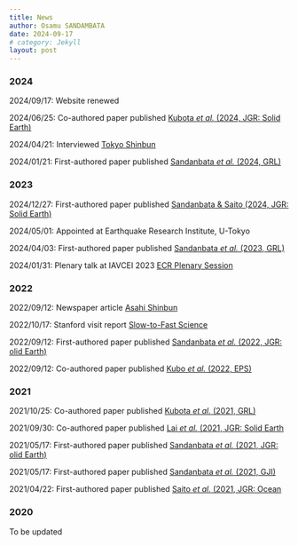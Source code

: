 ```yaml
---
title: News
author: Osamu SANDAMBATA
date: 2024-09-17
# category: Jekyll
layout: post
---
```


### 2024

2024/09/17: Website renewed

2024/06/25: Co-authored paper published [Kubota *et al.* (2024, JGR: Solid Earth)](https://doi.org/10.1029/2024GL108415)

2024/04/21: Interviewed [Tokyo Shinbun](https://www.tokyo-np.co.jp/article/322603)

2024/01/21: First-authored paper published [Sandanbata *et al.* (2024, GRL)](https://doi.org/10.1029/2023GL106949)

### 2023
2024/12/27: First-authored paper published [Sandanbata & Saito (2024, JGR: Solid Earth)](https://doi.org/10.1029/2023JB027917)

2024/05/01: Appointed at Earthquake Research Institute, U-Tokyo

2024/04/03: First-authored paper published [Sandanbata *et al.* (2023, GRL)](https://doi.org/10.1029/2022GL101086)

2024/01/31: Plenary talk at IAVCEI 2023 [ECR Plenary Session](https://confer.eventsair.com/iavcei2023/plenary-speakers)

### 2022

2022/09/12: Newspaper article [Asahi Shinbun](https://digital.asahi.com/articles/ASQC951V7QC9PLBJ003.html?ref=tw_asahi)

2022/10/17: Stanford visit report [Slow-to-Fast Science](https://slow-to-fast-eq.org/events/news/overseas_2022)

2022/09/12: First-authored paper published [Sandanbata *et al.* (2022, JGR: olid Earth)](https://doi.org/10.1029/2022JB024213)

2022/09/12: Co-authored paper published [Kubo *et al.* (2022, EPS)](https://doi.org/10.1186/s40623-022-01663-w)

### 2021
2021/10/25: Co-authored paper published [Kubota *et al.* (2021, GRL)](https://doi.org/10.1029/2021GL094255)

2021/09/30: Co-authored paper published [Lai *et al.* (2021, JGR: Solid Earth](https://doi.org/10.1029/2021JB022139)

2021/05/17: First-authored paper published [Sandanbata *et al.* (2021, JGR: olid Earth)](https://doi.org/10.1029/2021JB021693)

2021/05/17: First-authored paper published [Sandanbata *et al.* (2021, GJI)](https://doi.org/10.1093/gji/ggab192)

2021/04/22: First-authored paper published [Saito *et al.* (2021, JGR: Ocean](https://doi.org/10.1029/2020JC017011)

### 2020

To be updated